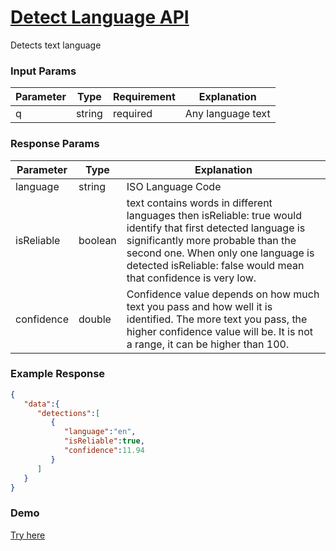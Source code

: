# [Detect Language API](https://apishub.com/abdulqadir/detect-language)

Detects text language

### Input Params
Parameter | Type | Requirement | Explanation |
|---|---|---|---|
| q | string | required | Any language text |

### Response Params
Parameter | Type | Explanation |
|---|---|---|
| language | string | ISO Language Code |
| isReliable | boolean | text contains words in different languages then isReliable: true would identify that first detected language is significantly more probable than the second one. When only one language is detected isReliable: false would mean that confidence is very low. |
| confidence | double | Confidence value depends on how much text you pass and how well it is identified. The more text you pass, the higher confidence value will be. It is not a range, it can be higher than 100. |


### Example Response

```json
{
   "data":{
      "detections":[
         {
            "language":"en",
            "isReliable":true,
            "confidence":11.94
         }
      ]
   }
}
```
### Demo
[Try here](https://apishub.com/abdulqadir/detect-language#try-now)

